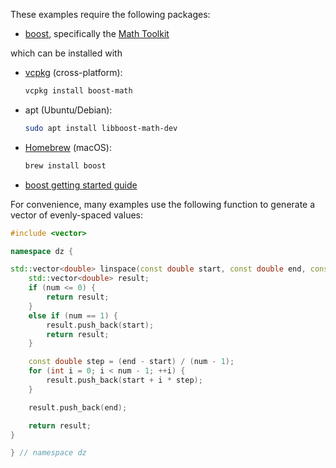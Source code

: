 These examples require the following packages:
- [boost](https://www.boost.org/), specifically the [Math Toolkit](https://www.boost.org/doc/libs/release/libs/math/)

which can be installed with

- [vcpkg](https://vcpkg.io/en/) (cross-platform):
  ```bash
  vcpkg install boost-math
  ```

- apt (Ubuntu/Debian):
  ```bash
  sudo apt install libboost-math-dev
  ```

- [Homebrew](https://brew.sh/) (macOS):
  ```bash
  brew install boost
  ```

- [boost getting started guide](https://www.boost.org/more/getting_started/index.html)


For convenience, many examples use the following function to generate a vector of evenly-spaced values:

```cpp
#include <vector>

namespace dz {

std::vector<double> linspace(const double start, const double end, const int num) {
    std::vector<double> result;
    if (num <= 0) {
        return result;
    } 
    else if (num == 1) {
        result.push_back(start);
        return result;
    }

    const double step = (end - start) / (num - 1);
    for (int i = 0; i < num - 1; ++i) {
        result.push_back(start + i * step);
    }

    result.push_back(end);

    return result;
}

} // namespace dz
```

